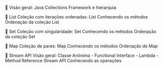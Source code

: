 🔸 Visão geral: Java Collections Framework e hierarquia

🔸 List
Coleção com iterações ordenadas: List
Conhecendo os métodos
Ordenação da coleção List

🔸 Set
Coleção com singularidade: Set
Conhecendo os métodos
Ordenação da coleção Set

🔸 Map
Coleção de pares: Map
Conhecendo os métodos
Ordenação de Map

🔸 Stream API
Visão geral: Classe Anônima - Functional Interface - Lambda - Method Reference
Stream API
Conhecendo as operações
